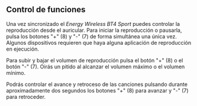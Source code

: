 Control de funciones
-------------------
Una vez sincronizado el *Energy Wireless BT4 Sport* puedes controlar la reproducción desde el auricular. Para iniciar la reproducción o pausarla, pulsa los botones "+" (8) y "-" (7) de forma simultánea una única vez. Algunos dispositivos requieren que haya alguna aplicación de reproducción en ejecución.

Para subir y bajar el volumen de reproducción pulsa el botón "+" (8) o el botón "-" (7). Oirás un pitido al alcanzar el volumen máximo o el volumen mínimo.

Podrás controlar el avance y retroceso de las canciones pulsando durante aproximadamente dos segundos los botones "+" (8) para avanzar  y "-" (7) para retroceder. 
